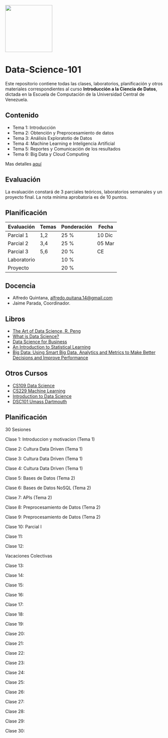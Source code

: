 <img src="http://ccg.ciens.ucv.ve/icpc/img/ciencias_logo.png" alt=""
	title="logo" width="150" height="150" align="middle" />

# Data-Science-101 


Este repositorio contiene todas las clases, laboratorios, planificación y otros materiales correspondientes al curso **Introducción a la Ciencia de Datos**, dictada en la Escuela de Computación de la Universidad Central de Venezuela.

## Contenido

- Tema 1: Introducción
- Tema 2: Obtención y Preprocesamiento de datos
- Tema 3: Análisis Exploratotio de Datos
- Tema 4: Machine Learning e Inteligencia Artificial
- Tema 5: Reportes y Comunicación de los resultados
- Tema 6: Big Data y Cloud Computing

Mas detalles [aquí](/tree/master/Content/content.pdf)

## Evaluación

La evaluación constará de 3 parciales teóricos, laboratorios semanales y un proyecto final. La nota mínima aprobatoria es de 10 puntos.

## Planificación

| Evaluación | Temas | Ponderación | Fecha  |
| ---------- | ----- | ----------- | ------ |
| Parcial 1  | 1,2   | 25 %        | 10 Dic |
| Parcial 2  | 3,4   | 25 %        | 05 Mar |
| Parcial 3  | 5,6   | 20 %        | CE     |
| Laboratorio|       | 10 %        | |
| Proyecto   |       | 20 %        | |

## Docencia

- Alfredo Quintana, alfredo.quitana.14@gmail.com
- Jaime Parada, Coordinador.

## Libros 

- [The Art of Data Science, R. Peng](https://www.amazon.es/Art-Data-Science-Roger-Peng/dp/1365061469)
- [What is Data Science?](https://www.amazon.es/What-Data-Science-Mike-Loukides-ebook/dp/B007R8BHAK/ref=sr_1_fkmrnull_5?__mk_es_ES=%C3%85M%C3%85%C5%BD%C3%95%C3%91&keywords=what+is+data+science+oreilly&qid=1557374870&s=foreign-books&sr=1-5-fkmrnull)
- [Data Science for Business](https://www.amazon.es/Data-Science-Business-data-analytic-thinking/dp/1449361323/ref=sr_1_1?__mk_es_ES=%C3%85M%C3%85%C5%BD%C3%95%C3%91&keywords=data+science+for+business&qid=1557374954&s=foreign-books&sr=1-1)
- [An Introduction to Statistical Learning](https://www.amazon.es/Introduction-Statistical-Learning-Applications-Statistics/dp/1461471370/ref=sr_1_1?__mk_es_ES=%C3%85M%C3%85%C5%BD%C3%95%C3%91&keywords=introduction+to+statistical+learning&qid=1557374998&s=foreign-books&sr=1-1)
- [Big Data: Using Smart Big Data, Analytics and Metrics to Make Better Decisions and Improve Performance](https://www.amazon.es/Big-Data-Analytics-Decisions-Performance/dp/1118965833/ref=sr_1_13?__mk_es_ES=%C3%85M%C3%85%C5%BD%C3%95%C3%91&keywords=big+data&qid=1557375139&s=foreign-books&sr=1-13)

## Otros Cursos

- [CS109 Data Science](http://cs109.github.io/2015/index.html)
- [CS229 Machine Learning](https://see.stanford.edu/course/cs229)
- [Introduction to Data Science](http://stellar.mit.edu/S/course/6/sp18/6.S077/)
- [DSC101 Umass Dartmouth](https://www.coursicle.com/umassd/courses/DSC/)

## Planificación

30 Sesiones

Clase 1: Introduccion y motivacion (Tema 1)

Clase 2: Cultura Data Driven (Tema 1)

Clase 3: Cultura Data Driven (Tema 1)

Clase 4: Cultura Data Driven (Tema 1)

Clase 5:  Bases de Datos (Tema 2)

Clase 6:  Bases de Datos NoSQL (Tema 2)

Clase 7: APIs (Tema 2)

Clase 8: Preprocesamiento de Datos (Tema 2)

Clase 9: Preprocesamiento de Datos (Tema 2)

Clase 10: Parcial I

Clase 11: 

Clase 12: 

Vacaciones Colectivas

Clase 13: 

Clase 14: 

Clase 15: 

Clase 16: 

Clase 17: 

Clase 18: 

Clase 19: 

Clase 20: 

Clase 21: 

Clase 22:  

Clase 23: 

Clase 24: 

Clase 25: 

Clase 26: 

Clase 27: 

Clase 28:

Clase 29: 

Clase 30: 

